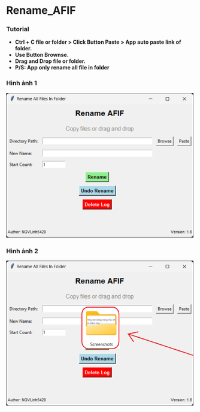 # Rename_AFIF
### Tutorial
* **Ctrl + C file or folder > Click Button Paste > App auto paste link of folder.**
* **Use Button Brownse.**
* **Drag and Drop file or folder.**
* **P/S: App only rename all file in folder**

  
### Hình ảnh 1
<img src="ScreenShot/Rename_AFIF 1.png" alt="Example 1" width="500">

### Hình ảnh 2
<img src="ScreenShot/Rename_AFIF 2.png" alt="Example 1" width="500">
